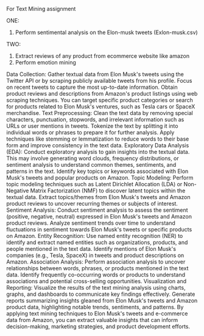 For Text Mining assignment
 
 ONE:
1) Perform sentimental analysis on the Elon-musk tweets (Exlon-musk.csv)

 TWO:
1) Extract reviews of any product from ecommerce website like amazon
2) Perform emotion mining


Data Collection:
Gather textual data from Elon Musk's tweets using the Twitter API or by scraping publicly available tweets from his profile. Focus on recent tweets to capture the most up-to-date information.
Obtain product reviews and descriptions from Amazon's product listings using web scraping techniques. You can target specific product categories or search for products related to Elon Musk's ventures, such as Tesla cars or SpaceX merchandise.
Text Preprocessing:
Clean the text data by removing special characters, punctuation, stopwords, and irrelevant information such as URLs or user mentions in tweets.
Tokenize the text by splitting it into individual words or phrases to prepare it for further analysis.
Apply techniques like stemming or lemmatization to reduce words to their base form and improve consistency in the text data.
Exploratory Data Analysis (EDA):
Conduct exploratory analysis to gain insights into the textual data. This may involve generating word clouds, frequency distributions, or sentiment analysis to understand common themes, sentiments, and patterns in the text.
Identify key topics or keywords associated with Elon Musk's tweets and popular products on Amazon.
Topic Modeling:
Perform topic modeling techniques such as Latent Dirichlet Allocation (LDA) or Non-Negative Matrix Factorization (NMF) to discover latent topics within the textual data.
Extract topics/themes from Elon Musk's tweets and Amazon product reviews to uncover recurring themes or subjects of interest.
Sentiment Analysis:
Conduct sentiment analysis to assess the sentiment (positive, negative, neutral) expressed in Elon Musk's tweets and Amazon product reviews.
Analyze sentiment trends over time to understand fluctuations in sentiment towards Elon Musk's tweets or specific products on Amazon.
Entity Recognition:
Use named entity recognition (NER) to identify and extract named entities such as organizations, products, and people mentioned in the text data.
Identify mentions of Elon Musk's companies (e.g., Tesla, SpaceX) in tweets and product descriptions on Amazon.
Association Analysis:
Perform association analysis to uncover relationships between words, phrases, or products mentioned in the text data.
Identify frequently co-occurring words or products to understand associations and potential cross-selling opportunities.
Visualization and Reporting:
Visualize the results of the text mining analysis using charts, graphs, and dashboards to communicate key findings effectively.
Generate reports summarizing insights gleaned from Elon Musk's tweets and Amazon product data, highlighting notable trends, sentiments, and patterns.
By applying text mining techniques to Elon Musk's tweets and e-commerce data from Amazon, you can extract valuable insights that can inform decision-making, marketing strategies, and product development efforts.
